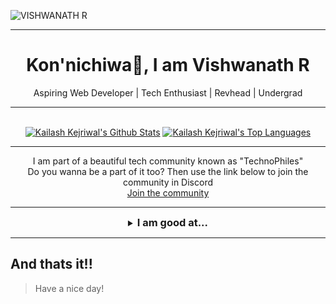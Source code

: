 ![VISHWANATH R](https://user-images.githubusercontent.com/84440397/119236745-bac53500-bb56-11eb-8ad8-49422d0b2408.jpg)

<hr />
<h1 align="center">
Kon'nichiwa👋, I am Vishwanath R
</h1>
<p align="center">
Aspiring Web Developer | Tech Enthusiast | Revhead | Undergrad
</p>
<hr />

<div align="center">
  <br/>
    <a href="https://github.com/kailash360/github-readme-stats"><img alt="Kailash Kejriwal's Github Stats" src="https://github-readme-stats.vercel.app/api?username=kailash360&show_icons=true&count_private=true&theme=react&hide_border=true&bg_color=0D1117" /></a>
  <a href="https://github.com/kailash360/github-readme-stats"><img alt="Kailash Kejriwal's Top Languages" src="https://github-readme-stats.vercel.app/api/top-langs/?username=kailash360&langs_count=8&count_private=true&layout=compact&theme=react&hide_border=true&bg_color=0D1117" /></a>
  <br/>
 </div>

<!-- ![Github stats](https://github-readme-stats.vercel.app/api?username=vishcomestrue) -->
<hr />
<p align="center">I am part of a beautiful tech community known as "TechnoPhiles"<br />Do you wanna be a part of it too? Then use the link below to join the community in Discord<br /><a href="https://discord.gg/EVXCUtJXWw">Join the community</a></p>
<hr />
<details align="center">
<summary align="center"><h3 style="display: inline">I am good at...</h3></summary>
<p align="center">

![C](https://img.shields.io/badge/C-00599C?style=for-the-badge&logo=c&logoColor=white) ![C++](https://img.shields.io/badge/C%2B%2B-00599C?style=for-the-badge&logo=c%2B%2B&logoColor=white) ![HTML5](https://img.shields.io/badge/HTML5-E34F26?style=for-the-badge&logo=html5&logoColor=white) ![CSS3](https://img.shields.io/badge/CSS3-1572B6?style=for-the-badge&logo=css3&logoColor=white) ![SASS](https://img.shields.io/badge/Sass-CC6699?style=for-the-badge&logo=sass&logoColor=white) ![Tailwind CSS](https://img.shields.io/badge/Tailwind_CSS-38B2AC?style=for-the-badge&logo=tailwind-css&logoColor=white) ![BootStrap](https://img.shields.io/badge/Bootstrap-563D7C?style=for-the-badge&logo=bootstrap&logoColor=white) ![JavaScript](https://img.shields.io/badge/JavaScript-F7DF1E?style=for-the-badge&logo=javascript&logoColor=black) ![NodeJS](https://img.shields.io/badge/Node.js-43853D?style=for-the-badge&logo=node-dot-js&logoColor=white) ![npm](https://img.shields.io/badge/npm-CB3837?style=for-the-badge&logo=npm&logoColor=white) ![React](https://img.shields.io/badge/React-20232A?style=for-the-badge&logo=react&logoColor=61DAFB) ![PHP](https://img.shields.io/badge/PHP-777BB4?style=for-the-badge&logo=php&logoColor=white) ![MySQL](https://img.shields.io/badge/MySQL-00000F?style=for-the-badge&logo=mysql&logoColor=white) ![Python](https://img.shields.io/badge/Python-3776AB?style=for-the-badge&logo=python&logoColor=white) ![MongoDB](https://img.shields.io/badge/MongoDB-4EA94B?style=for-the-badge&logo=mongodb&logoColor=white) ![Ubuntu](https://img.shields.io/badge/Ubuntu-E95420?style=for-the-badge&logo=ubuntu&logoColor=white) ![VSCode](https://img.shields.io/badge/Visual_Studio_Code-0078D4?style=for-the-badge&logo=visual%20studio%20code&logoColor=white) ![Atom](https://img.shields.io/badge/Atom-66595C?style=for-the-badge&logo=Atom&logoColor=white) ![Vim](https://img.shields.io/badge/VIM-%2311AB00.svg?&style=for-the-badge&logo=vim&logoColor=white)
</p>
</details>
<hr />

## And thats it!!
> Have a nice day!
